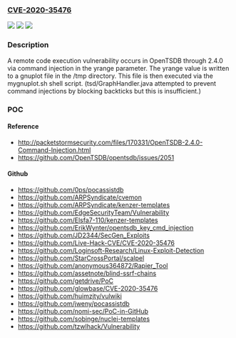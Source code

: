 ### [CVE-2020-35476](https://cve.mitre.org/cgi-bin/cvename.cgi?name=CVE-2020-35476)
![](https://img.shields.io/static/v1?label=Product&message=n%2Fa&color=blue)
![](https://img.shields.io/static/v1?label=Version&message=n%2Fa&color=blue)
![](https://img.shields.io/static/v1?label=Vulnerability&message=n%2Fa&color=brighgreen)

### Description

A remote code execution vulnerability occurs in OpenTSDB through 2.4.0 via command injection in the yrange parameter. The yrange value is written to a gnuplot file in the /tmp directory. This file is then executed via the mygnuplot.sh shell script. (tsd/GraphHandler.java attempted to prevent command injections by blocking backticks but this is insufficient.)

### POC

#### Reference
- http://packetstormsecurity.com/files/170331/OpenTSDB-2.4.0-Command-Injection.html
- https://github.com/OpenTSDB/opentsdb/issues/2051

#### Github
- https://github.com/0ps/pocassistdb
- https://github.com/ARPSyndicate/cvemon
- https://github.com/ARPSyndicate/kenzer-templates
- https://github.com/EdgeSecurityTeam/Vulnerability
- https://github.com/Elsfa7-110/kenzer-templates
- https://github.com/ErikWynter/opentsdb_key_cmd_injection
- https://github.com/JD2344/SecGen_Exploits
- https://github.com/Live-Hack-CVE/CVE-2020-35476
- https://github.com/Loginsoft-Research/Linux-Exploit-Detection
- https://github.com/StarCrossPortal/scalpel
- https://github.com/anonymous364872/Rapier_Tool
- https://github.com/assetnote/blind-ssrf-chains
- https://github.com/getdrive/PoC
- https://github.com/glowbase/CVE-2020-35476
- https://github.com/huimzjty/vulwiki
- https://github.com/jweny/pocassistdb
- https://github.com/nomi-sec/PoC-in-GitHub
- https://github.com/sobinge/nuclei-templates
- https://github.com/tzwlhack/Vulnerability


